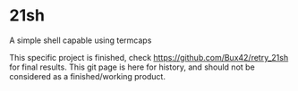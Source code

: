 # 21sh
A simple shell capable using termcaps

This specific project is finished, check https://github.com/Bux42/retry_21sh for final results. This git page is here for history, and should not be considered as a finished/working product.

